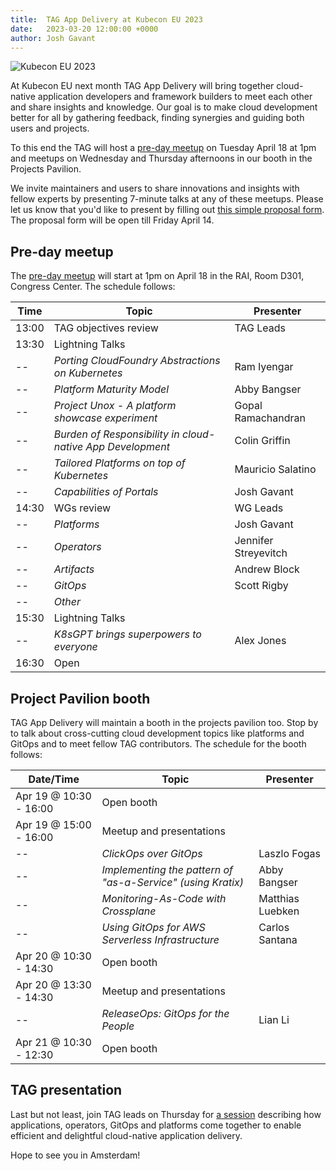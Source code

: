 ```yaml
---
title:  TAG App Delivery at Kubecon EU 2023
date:   2023-03-20 12:00:00 +0000
author: Josh Gavant
---
```


![Kubecon EU 2023](/images/kubecon-eu-2023.jpg)

At Kubecon EU next month TAG App Delivery will bring together cloud-native
application developers and framework builders to meet each other and share
insights and knowledge. Our goal is to make cloud development better for all by
gathering feedback, finding synergies and guiding both users and projects.

To this end the TAG will host a [pre-day meetup](https://kccnceu2023.sched.com/event/1JWPr/tag-app-delivery-project-meeting)
on Tuesday April 18 at 1pm and meetups on Wednesday and Thursday afternoons in
our booth in the Projects Pavilion.

We invite maintainers and users to share innovations and insights with fellow
experts by presenting 7-minute talks at any of these meetups. Please let us know
that you'd like to present by filling out [this simple proposal form](https://forms.gle/MpgyCcGpygr8zQC66).
The proposal form will be open till Friday April 14.

## Pre-day meetup

The [pre-day meetup](https://kccnceu2023.sched.com/event/1JWPr/tag-app-delivery-project-meeting)
will start at 1pm on April 18 in the RAI, Room D301, Congress Center. The schedule follows:

Time   | Topic  | Presenter
-------|--------|------------
13:00  | TAG objectives review | TAG Leads
13:30  | Lightning Talks
--     | _Porting CloudFoundry Abstractions on Kubernetes_ | Ram Iyengar
--     | _Platform Maturity Model_ | Abby Bangser
--     | _Project Unox - A platform showcase experiment_ | Gopal Ramachandran
--     | _Burden of Responsibility in cloud-native App Development_ | Colin Griffin
--     | _Tailored Platforms on top of Kubernetes_ | Mauricio Salatino
--     | _Capabilities of Portals_ | Josh Gavant
14:30  | WGs review | WG Leads
--     | _Platforms_ | Josh Gavant
--     | _Operators_ | Jennifer Streyevitch
--     | _Artifacts_ | Andrew Block
--     | _GitOps_ | Scott Rigby
--     | _Other_
15:30  | Lightning Talks
--     | _K8sGPT brings superpowers to everyone_ | Alex Jones
16:30  | Open

## Project Pavilion booth

TAG App Delivery will maintain a booth in the projects pavilion too. Stop by to
talk about cross-cutting cloud development topics like platforms and GitOps and
to meet fellow TAG contributors. The schedule for the booth follows:

Date/Time       | Topic | Presenter
----------------|-------|-----------
Apr 19 @ 10:30 - 16:00 | Open booth
Apr 19 @ 15:00 - 16:00 | Meetup and presentations
-- | _ClickOps over GitOps_ | Laszlo Fogas 
-- | _Implementing the pattern of "as-a-Service" (using Kratix)_ | Abby Bangser
-- | _Monitoring-As-Code with Crossplane_ | Matthias Luebken 
-- | _Using GitOps for AWS Serverless Infrastructure_ | Carlos Santana
Apr 20 @ 10:30 - 14:30 | Open booth
Apr 20 @ 13:30 - 14:30 | Meetup and presentations
-- | _ReleaseOps: GitOps for the People_ | Lian Li
Apr 21 @ 10:30 - 12:30 | Open booth

## TAG presentation

Last but not least, join TAG leads on Thursday for
[a session](https://kccnceu2023.sched.com/event/e52f9dc38bcbb6504e65d0e6c66170b3/)
describing how applications, operators, GitOps and platforms come together to
enable efficient and delightful cloud-native application delivery.

Hope to see you in Amsterdam!
